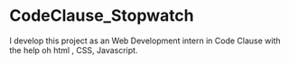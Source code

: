# CodeClause_Stopwatch
I develop this project as an Web Development intern in Code Clause with the help oh html , CSS, Javascript.

